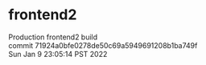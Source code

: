 # frontend2  
Production frontend2 build  
commit 71924a0bfe0278de50c69a5949691208b1ba749f  
Sun Jan 9 23:05:14 PST 2022  
